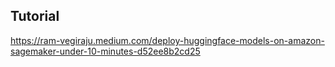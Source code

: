 ## Tutorial

https://ram-vegiraju.medium.com/deploy-huggingface-models-on-amazon-sagemaker-under-10-minutes-d52ee8b2cd25

